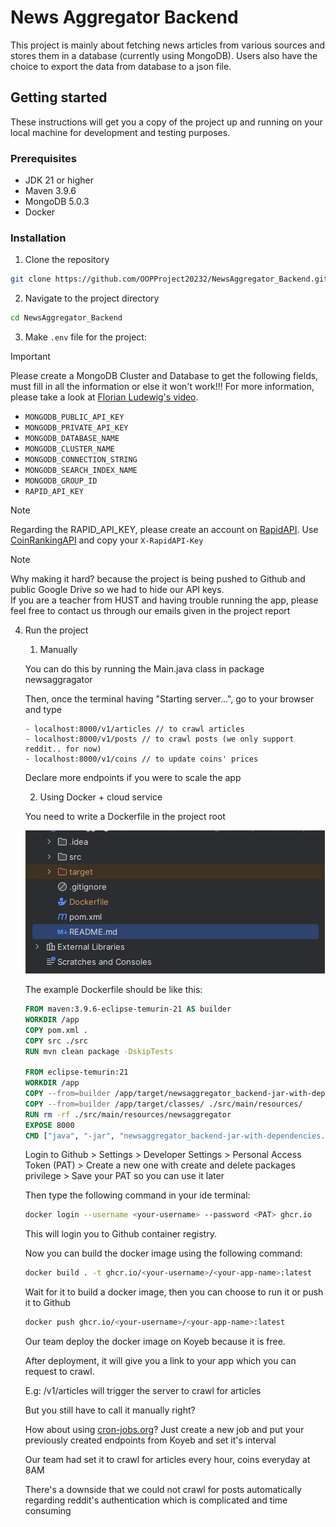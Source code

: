 # News Aggregator Backend
This project is mainly about fetching news articles from various sources and stores them in a database (currently using MongoDB). Users also have the choice to export the data from database to a json file.

## Getting started

These instructions will get you a copy of the project up and running on your local machine for development and testing purposes.

### Prerequisites
- JDK 21 or higher
- Maven 3.9.6
- MongoDB 5.0.3
- Docker

### Installation
1. Clone the repository

```bash
git clone https://github.com/OOPProject20232/NewsAggregator_Backend.git
```

2. Navigate to the project directory

```bash
cd NewsAggregator_Backend
```

3. Make `.env` file for the project:
>[!IMPORTANT]
> Please create a MongoDB Cluster and Database to get the following fields, must fill in all the information or else it won't work!!!
> For more information, please take a look at <a href="https://youtu.be/Z05rVI5mhzE?si=azRuVJsPT0V4MgyY&t=334">Florian Ludewig's video</a>.
- `MONGODB_PUBLIC_API_KEY`
- `MONGODB_PRIVATE_API_KEY`
- `MONGODB_DATABASE_NAME`
- `MONGODB_CLUSTER_NAME`
- `MONGODB_CONNECTION_STRING`
- `MONGODB_SEARCH_INDEX_NAME`
- `MONGODB_GROUP_ID`
- `RAPID_API_KEY`

>[!NOTE]
> Regarding the RAPID_API_KEY, please create an account on <a href="https://rapidapi.com/hub">RapidAPI</a>.
> Use <a href="https://rapidapi.com/Coinranking/api/coinranking1/">CoinRankingAPI</a> and copy your `X-RapidAPI-Key`

> [!NOTE]
> Why making it hard? because the project is being pushed to Github and public Google Drive so we had to hide our API keys.
> <br> If you are a teacher from HUST and having trouble running the app, please feel free to contact us through our emails given in the project report 
4. Run the project
   1. Manually
  
   You can do this by running the Main.java class in package newsaggragator

   Then, once the terminal having "Starting server...", go to your browser and type

   ```text
   - localhost:8000/v1/articles // to crawl articles
   - localhost:8000/v1/posts // to crawl posts (we only support reddit.. for now)
   - localhost:8000/v1/coins // to update coins' prices
   ```
    Declare more endpoints if you were to scale the app

    2. Using Docker + cloud service
  
   You need to write a Dockerfile in the project root

   ![Docker_root.png](docs/assets/Docker_root.png)

   The example Dockerfile should be like this:
  
   ```Dockerfile
   FROM maven:3.9.6-eclipse-temurin-21 AS builder
   WORKDIR /app
   COPY pom.xml .
   COPY src ./src
   RUN mvn clean package -DskipTests

   FROM eclipse-temurin:21
   WORKDIR /app
   COPY --from=builder /app/target/newsaggregator_backend-jar-with-dependencies.jar .
   COPY --from=builder /app/target/classes/ ./src/main/resources/
   RUN rm -rf ./src/main/resources/newsaggregator
   EXPOSE 8000
   CMD ["java", "-jar", "newsaggregator_backend-jar-with-dependencies.jar"]
   ```
   Login to Github > Settings > Developer Settings > Personal Access Token (PAT) > Create a new one with create and delete packages privilege > Save your PAT so you can use it later

   Then type the following command in your ide terminal:
    ```bash
    docker login --username <your-username> --password <PAT> ghcr.io
    ```
   This will login you to Github container registry.

   Now you can build the docker image using the following command:

   ```bash
   docker build . -t ghcr.io/<your-username>/<your-app-name>:latest
   ```
   Wait for it to build a docker image, then you can choose to run it or push it to Github

   ```bash
   docker push ghcr.io/<your-username>/<your-app-name>:latest
   ```
   Our team deploy the docker image on Koyeb because it is free.

   After deployment, it will give you a link to your app which you can request to crawl.

   E.g: <domain>/v1/articles will trigger the server to crawl for articles

   But you still have to call it manually right?

   How about using <a href="https://cron-job.org/en/">cron-jobs.org</a>? Just create a new job and put your previously created endpoints from Koyeb and set it's interval

   Our team had set it to crawl for articles every hour, coins everyday at 8AM

   There's a downside that we could not crawl for posts automatically regarding reddit's authentication which is complicated and time consuming
